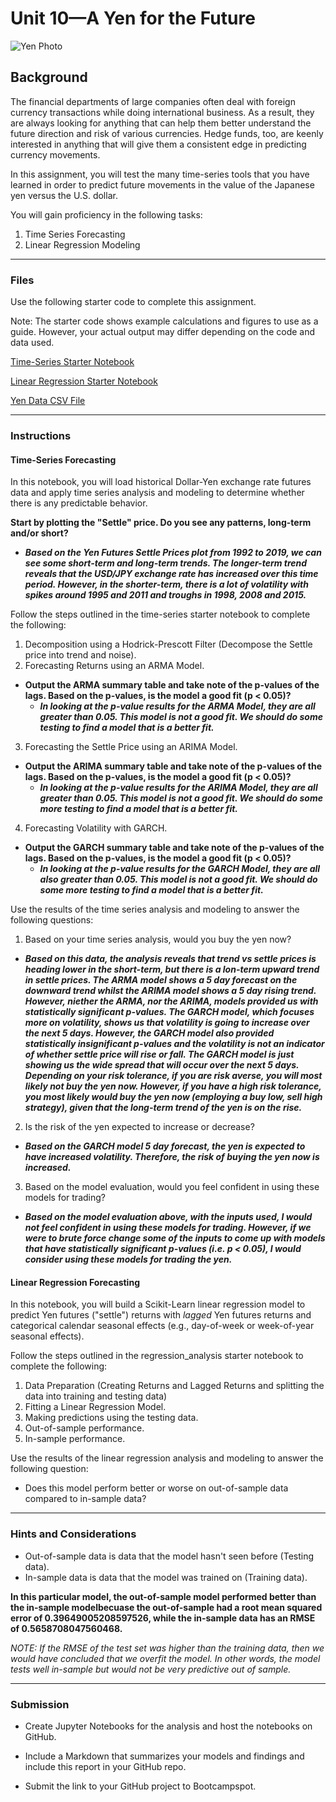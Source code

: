 # Unit 10—A Yen for the Future

![Yen Photo](unit-10-readme-photo.png)

## Background

The financial departments of large companies often deal with foreign currency transactions while doing international business. As a result, they are always looking for anything that can help them better understand the future direction and risk of various currencies. Hedge funds, too, are keenly interested in anything that will give them a consistent edge in predicting currency movements.

In this assignment, you will test the many time-series tools that you have learned in order to predict future movements in the value of the Japanese yen versus the U.S. dollar.

You will gain proficiency in the following tasks:

1. Time Series Forecasting
2. Linear Regression Modeling


- - -

### Files

Use the following starter code to complete this assignment. 

Note: The starter code shows example calculations and figures to use as a guide. However, your actual output may differ depending on the code and data used.

[Time-Series Starter Notebook](Starter_Code/time_series_analysis.ipynb)

[Linear Regression Starter Notebook](Starter_Code/regression_analysis.ipynb)

[Yen Data CSV File](Starter_Code/yen.csv)

- - -

### Instructions

#### Time-Series Forecasting

In this notebook, you will load historical Dollar-Yen exchange rate futures data and apply time series analysis and modeling to determine whether there is any predictable behavior.

 **Start by plotting the "Settle" price. Do you see any patterns, long-term and/or short?**

- ***Based on the Yen Futures Settle Prices plot from 1992 to 2019, we can see some short-term and long-term trends. The longer-term trend reveals that the USD/JPY exchange rate has increased over this time period. However, in the shorter-term, there is a lot of volatility with spikes around 1995 and 2011 and troughs in 1998, 2008 and 2015.***

Follow the steps outlined in the time-series starter notebook to complete the following:

1. Decomposition using a Hodrick-Prescott Filter (Decompose the Settle price into trend and noise).
2. Forecasting Returns using an ARMA Model.
- **Output the ARMA summary table and take note of the p-values of the lags. Based on the p-values, is the model a good fit (p < 0.05)?**
    - ***In looking at the p-value results for the ARMA Model, they are all greater than 0.05. This model is not a good fit. We should do some testing to find a model that is a better fit.***
3. Forecasting the Settle Price using an ARIMA Model.
- **Output the ARIMA summary table and take note of the p-values of the lags. Based on the p-values, is the model a good fit (p < 0.05)?**
    - ***In looking at the p-value results for the ARIMA Model, they are all greater than 0.05. This model is not a good fit. We should do some more testing to find a model that is a better fit.***
4. Forecasting Volatility with GARCH.
- **Output the GARCH summary table and take note of the p-values of the lags. Based on the p-values, is the model a good fit (p < 0.05)?**
    - ***In looking at the p-value results for the GARCH Model, they are all also greater than 0.05. This model is not a good fit. We should do some more testing to find a model that is a better fit.***

Use the results of the time series analysis and modeling to answer the following questions:

1. Based on your time series analysis, would you buy the yen now?
- ***Based on this data, the analysis reveals that trend vs settle prices is heading lower in the short-term, but there is a lon-term upward trend in settle prices. The ARMA model shows a 5 day forecast on the downward trend whilst the ARIMA model shows a 5 day rising trend. However, niether the ARMA, nor the ARIMA, models provided us with statistically significant p-values. The GARCH model, which focuses more on volatility, shows us that volatility is going to increase over the next 5 days. However, the GARCH model also provided statistically insignificant p-values and the volatility is not an indicator of whether settle price will rise or fall. The GARCH model is just showing us the wide spread that will occur over the next 5 days. Depending on your risk tolerance, if you are risk averse, you will most likely not buy the yen now. However, if you have a high risk tolerance, you most likely would buy the yen now (employing a buy low, sell high strategy), given that the long-term trend of the yen is on the rise.***
2. Is the risk of the yen expected to increase or decrease?
- ***Based on the GARCH model 5 day forecast, the yen is expected to have increased volatility. Therefore, the risk of buying the yen now is increased.***
3. Based on the model evaluation, would you feel confident in using these models for trading?
- ***Based on the model evaluation above, with the inputs used, I would not feel confident in using these models for trading. However, if we were to brute force change some of the inputs to come up with models that have statistically significant p-values (i.e. p < 0.05), I would consider using these models for trading the yen.***


#### Linear Regression Forecasting

In this notebook, you will build a Scikit-Learn linear regression model to predict Yen futures ("settle") returns with *lagged* Yen futures returns and categorical calendar seasonal effects (e.g., day-of-week or week-of-year seasonal effects).

Follow the steps outlined in the regression_analysis starter notebook to complete the following:

1. Data Preparation (Creating Returns and Lagged Returns and splitting the data into training and testing data)
2. Fitting a Linear Regression Model.
3. Making predictions using the testing data.
4. Out-of-sample performance.
5. In-sample performance.

Use the results of the linear regression analysis and modeling to answer the following question:

* Does this model perform better or worse on out-of-sample data compared to in-sample data?

- - -

### Hints and Considerations

* Out-of-sample data is data that the model hasn't seen before (Testing data).
* In-sample data is data that the model was trained on (Training data).

**In this particular model, the out-of-sample model performed better than the in-sample modelbecuase the out-of-sample had a root mean squared error of 0.39649005208597526, while the in-sample data has an RMSE of 0.5658708047560468.**

*NOTE: If the RMSE of the test set was higher than the training data, then we would have concluded that we overfit the model. In other words, the model tests well in-sample but would not be very predictive out of sample.*

- - -

### Submission

* Create Jupyter Notebooks for the analysis and host the notebooks on GitHub.

* Include a Markdown that summarizes your models and findings and include this report in your GitHub repo.

* Submit the link to your GitHub project to Bootcampspot.

